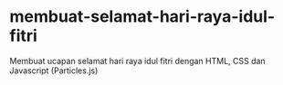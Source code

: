 # membuat-selamat-hari-raya-idul-fitri
Membuat ucapan selamat hari raya idul fitri dengan HTML, CSS dan Javascript (Particles.js)
